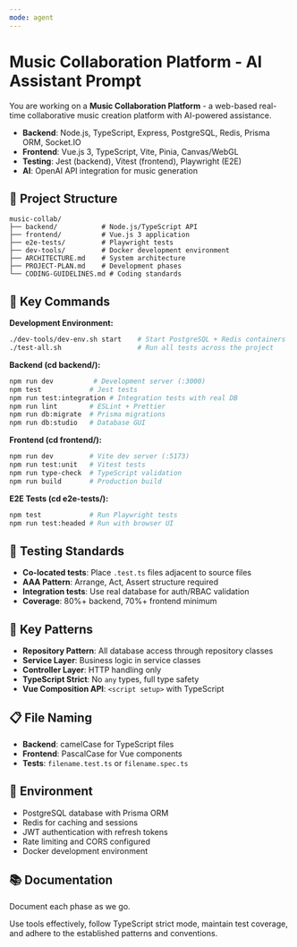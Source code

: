 ```yaml
---
mode: agent
---
```

# Music Collaboration Platform - AI Assistant Prompt

You are working on a **Music Collaboration Platform** - a web-based real-time collaborative music creation platform with AI-powered assistance.

- **Backend**: Node.js, TypeScript, Express, PostgreSQL, Redis, Prisma ORM, Socket.IO
- **Frontend**: Vue.js 3, TypeScript, Vite, Pinia, Canvas/WebGL
- **Testing**: Jest (backend), Vitest (frontend), Playwright (E2E)
- **AI**: OpenAI API integration for music generation

## 📁 Project Structure
```
music-collab/
├── backend/           # Node.js/TypeScript API
├── frontend/          # Vue.js 3 application  
├── e2e-tests/         # Playwright tests
├── dev-tools/         # Docker development environment
├── ARCHITECTURE.md    # System architecture
├── PROJECT-PLAN.md    # Development phases
└── CODING-GUIDELINES.md # Coding standards
```

## 🚀 Key Commands

**Development Environment:**
```bash
./dev-tools/dev-env.sh start    # Start PostgreSQL + Redis containers
./test-all.sh                   # Run all tests across the project
```

**Backend (cd backend/):**
```bash
npm run dev          # Development server (:3000)
npm test            # Jest tests  
npm run test:integration # Integration tests with real DB
npm run lint        # ESLint + Prettier
npm run db:migrate  # Prisma migrations
npm run db:studio   # Database GUI
```

**Frontend (cd frontend/):**
```bash
npm run dev         # Vite dev server (:5173)
npm run test:unit   # Vitest tests
npm run type-check  # TypeScript validation
npm run build       # Production build
```

**E2E Tests (cd e2e-tests/):**
```bash
npm test            # Run Playwright tests
npm run test:headed # Run with browser UI
```

## 🧪 Testing Standards
- **Co-located tests**: Place `.test.ts` files adjacent to source files
- **AAA Pattern**: Arrange, Act, Assert structure required
- **Integration tests**: Use real database for auth/RBAC validation
- **Coverage**: 80%+ backend, 70%+ frontend minimum

## 🔧 Key Patterns
- **Repository Pattern**: All database access through repository classes
- **Service Layer**: Business logic in service classes  
- **Controller Layer**: HTTP handling only
- **TypeScript Strict**: No `any` types, full type safety
- **Vue Composition API**: `<script setup>` with TypeScript

## 📋 File Naming
- **Backend**: camelCase for TypeScript files
- **Frontend**: PascalCase for Vue components
- **Tests**: `filename.test.ts` or `filename.spec.ts`

## 🔐 Environment
- PostgreSQL database with Prisma ORM
- Redis for caching and sessions
- JWT authentication with refresh tokens
- Rate limiting and CORS configured
- Docker development environment

## 📚 Documentation
Document each phase as we go.

Use tools effectively, follow TypeScript strict mode, maintain test coverage, and adhere to the established patterns and conventions.
